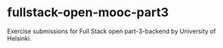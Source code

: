 # fullstack-open-mooc-part3
Exercise submissions for Full Stack open part-3-backend by University of Helsinki. 
